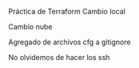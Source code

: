 Práctica de Terraform
Cambio local

Cambio nube

Agregado de archivos cfg a gitignore

No olvidemos de hacer los ssh
